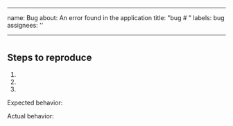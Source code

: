 
---
name: Bug
about: An error found in the application
title: "bug # "
labels: bug
assignees: ''

---

#



## Steps to reproduce

1.
2.
3.

Expected behavior:

Actual behavior:




